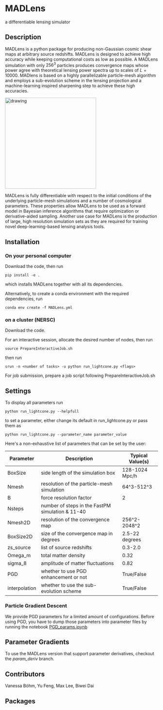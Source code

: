 # MADLens
a differentiable lensing simulator

## Description
MADLens is a python package for producing non-Gaussian cosmic shear maps at arbitrary source redshifts. MADLens is designed to achieve high accuracy while keeping computational costs as low as possible. A MADLens simulation with only $256^3$ particles produces convergence maps whose power agree with theoretical lensing power spectra up to scales of $L{=}10000$.
MADlens is based on a highly parallelizable particle-mesh algorithm and employs a sub-evolution scheme in the lensing projection and a machine-learning inspired sharpening step to achieve these high accuracies.

<img src="/figures/.png" alt="drawing" width="300"/> 

MADLens is fully differentiable with respect to the initial conditions of the underlying particle-mesh simulations and a number of cosmological parameters. These properties allow MADLens to be used as a forward model in Bayesian inference algorithms that require optimization or derivative-aided sampling. Another use case for MADLens is the production of large, high resolution simulation sets as they are required for training novel deep-learning-based lensing analysis tools.

## Installation

### On your personal computer

Download the code, then run
```
pip install -e .
```
which installs MADLens together with all its dependencies.

Alternatively, to create a conda environment with the required dependencies, run 
```
conda env create -f MADLens.yml
```

### on a cluster (NERSC)

Download the code.

For an interactive session, allocate the desired number of nodes, then run 
```
source PrepareInteractiveJob.sh
```
then run 
```
srun -n <number of tasks> -u python run_lightcone.py <flags>
```

For job submission, prepare a job script following PrepareInteractiveJob.sh


## Settings

To display all parameters run

``` 
python run_lightcone.py --helpfull
```

to set a parameter, either change its default in run_lightcone.py or pass them as

```
python run_lightcone.py --parameter_name parameter_value
```
Here's a non-exhaustive list of parameters that can be set by the user:

Parameter |  Description | Typical Value(s) |
----------|--------------|------------------|
BoxSize | side length of the simulation box | 128-1024 Mpc/h |
Nmesh | resolution of the particle-mesh simulation | 64^3-512^3 |
B | force resolution factor | 2 |
Nsteps | number of steps in the FastPM simulation & 11-40 |
Nmesh2D | resolution of the convergence map | 256^2-2048^2 |
BoxSize2D | size of the convergence map in degrees | 2.5-22 degrees |
zs\_source | list of source redshifts | 0.3-2.0 |
Omega\_m | total matter density | 0.32 |
sigma\_8 | amplitude of matter fluctuations | 0.82 |
PGD | whether to use PGD enhancement or not | True/False |
interpolation | whether to use the sub-evolution scheme | True/False | 

### Particle Gradient Descent

We provide PGD parameters for a limited amount of configurations. Before using PGD, you have to dump those parameters into parameter files by running the notebook
[PGD_params.ipynb](https://github.com/VMBoehm/MADLens/blob/master/notebooks/PGD_params.ipynb)

## Parameter Gradients

To use the MADLens version that support parameter derivatives, checkout the *param_deriv* branch.

## Contributors

Vanessa Böhm, Yu Feng, Max Lee, Biwei Dai 

## Packages

